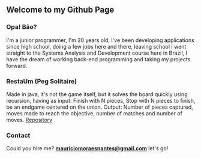 ## Welcome to my Github Page

### Opa! Bão?

I'm a junior programmer, I'm 20 years old, I've been developing applications since high school, doing a few jobs here and there, leaving school I went straight to the Systems Analysis and Development course here in Brazil, I have the dream of working back-end programming and taking my projects forward.

### RestaUm (Peg Solitaire)

Made in java, it's not the game itself, but it solves the board quickly using recursion, having as input: Finish with N pieces, Stop with N pieces to finish, be an endgame centered on the union.
Output: Number of pieces captured, moves made to reach the objective, number of matches and number of moves.
[Repository](https://github.com/Mauricio-MN/RestaUmJava)

### Contact

Could you hire me? **mauriciomoraesnantes@gmail.com** let's go!
